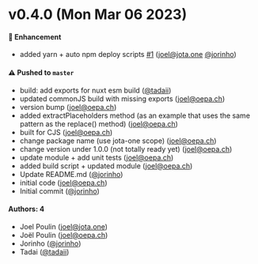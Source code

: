 # v0.4.0 (Mon Mar 06 2023)

#### 🚀 Enhancement

- added yarn + auto npm deploy scripts [#1](https://github.com/jota-one/replacer/pull/1) (joel@jota.one [@jorinho](https://github.com/jorinho))

#### ⚠️ Pushed to `master`

- build: add exports for nuxt esm build ([@tadaii](https://github.com/tadaii))
- updated commonJS build with missing exports (joel@oepa.ch)
- version bump (joel@oepa.ch)
- added extractPlaceholders method (as an example that uses the same pattern as the replace() method) (joel@oepa.ch)
- built for CJS (joel@oepa.ch)
- change package name (use jota-one scope) (joel@oepa.ch)
- change version under 1.0.0 (not totally ready yet) (joel@oepa.ch)
- update module + add unit tests (joel@oepa.ch)
- added build script + updated module (joel@oepa.ch)
- Update README.md ([@jorinho](https://github.com/jorinho))
- initial code (joel@oepa.ch)
- Initial commit ([@jorinho](https://github.com/jorinho))

#### Authors: 4

- Joel Poulin (joel@jota.one)
- Joël Poulin (joel@oepa.ch)
- Jorinho ([@jorinho](https://github.com/jorinho))
- Tadai ([@tadaii](https://github.com/tadaii))
